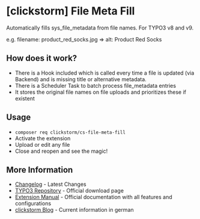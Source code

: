 # [clickstorm] File Meta Fill

Automatically fills sys_file_metadata from file names. For TYPO3 v8 and v9.

e.g. filename: product_red_socks.jpg => alt: Product Red Socks

## How does it work?

- There is a Hook included which is called every time a file is updated (via Backend) and is missing title or alternative metadata.
- There is a Scheduler Task to batch process file_metadata entries
- It stores the original file names on file uploads and prioritizes these if existent

## Usage

- `composer req clickstorm/cs-file-meta-fill`
- Activate the extension
- Upload or edit any file
- Close and reopen and see the magic!

## More Information

- [Changelog](CHANGELOG.md) - Latest Changes
- [TYPO3 Repository](https://extensions.typo3.org/extension/cs_file_meta_fill/) - Official download page
- [Extension Manual](https://docs.typo3.org/p/clickstorm/cs-file-meta-fill/master/en-us) - Official documentation with all features and configurations 
- [clickstorm Blog](https://www.clickstorm.de/blog/) - Current information in german
